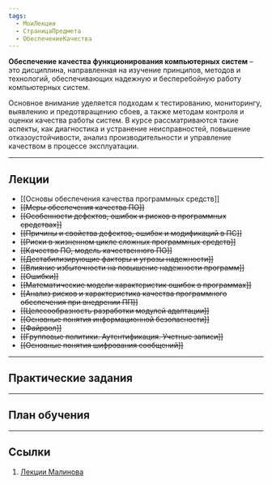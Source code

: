 ```yaml
---
tags:
  - МоиЛекции
  - СтраницаПредмета
  - ОбеспечениеКачества
---
```

**Обеспечение качества функционирования компьютерных систем** – это дисциплина, направленная на изучение принципов, методов и технологий, обеспечивающих надежную и бесперебойную работу компьютерных систем. 

Основное внимание уделяется подходам к тестированию, мониторингу, выявлению и предотвращению сбоев, а также методам контроля и оценки качества работы систем. В курсе рассматриваются такие аспекты, как диагностика и устранение неисправностей, повышение отказоустойчивости, анализ производительности и управление качеством в процессе эксплуатации.

---
## Лекции

- [[Основы обеспечения качества программных средств]]
- ~~[[Меры обеспечения качества ПО]]~~
- ~~[[Особенности дефектов, ошибок и рисков в программных средствах]]~~
- ~~[[Причины и свойства дефектов, ошибок и модификаций в ПС]]~~
- ~~[[Риски в жизненном цикле сложных программных средств]]~~
- ~~[[Качество ПО, модель качественного ПО]]~~
- ~~[[Дестабилизирующие факторы и угрозы надежности]]~~
- ~~[[Влияние избыточности на повышение надежности программ]]~~
- ~~[[Ошибки]]~~
- ~~[[Математические модели характеристик ошибок в программах]]~~
- ~~[[Анализ рисков и характеристика качества программного обеспечения при внедрении ПП]]~~
- ~~[[Целесообразность разработки модулей адаптации]]~~
- ~~[[Основные понятия информационной безопасности]]~~
- ~~[[Файрвол]]~~
- ~~[[Групповые политики. Аутентификация. Учетные записи]]~~
- ~~[[Основные понятия шифрования сообщений]]~~

---
## Практические задания



---
## План обучения



---
## Ссылки

1. [Лекции Малинова](https://sites.google.com/view/malikova-n-a/студентам/3-курс/обеспечение-качества-функционирования-компьютерных-систем)
